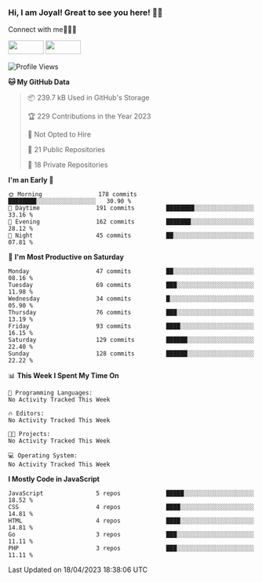### Hi, I am Joyal! Great to see you here! 👨‍💻

Connect with me🧑🏼‍💻

[<img src="https://img.shields.io/badge/--twitter?label=Twitter&logo=Twitter&style=social"  width="72px" height="28px">](https://twitter.com/joyalDev) [<img src="https://img.shields.io/badge/--linkedin?label=LinkedIn&logo=LinkedIn&style=social"  width="72px" height="28px">](https://www.linkedin.com/in/joyal-raphel-588760191/)



<!--START_SECTION:waka-->
![Profile Views](http://img.shields.io/badge/Profile%20Views-0-blue)

**🐱 My GitHub Data** 

> 📦 239.7 kB Used in GitHub's Storage 
 > 
> 🏆 229 Contributions in the Year 2023
 > 
> 🚫 Not Opted to Hire
 > 
> 📜 21 Public Repositories 
 > 
> 🔑 18 Private Repositories 
 > 
**I'm an Early 🐤** 

```text
🌞 Morning                178 commits         ████████░░░░░░░░░░░░░░░░░   30.90 % 
🌆 Daytime                191 commits         ████████░░░░░░░░░░░░░░░░░   33.16 % 
🌃 Evening                162 commits         ███████░░░░░░░░░░░░░░░░░░   28.12 % 
🌙 Night                  45 commits          ██░░░░░░░░░░░░░░░░░░░░░░░   07.81 % 
```
📅 **I'm Most Productive on Saturday** 

```text
Monday                   47 commits          ██░░░░░░░░░░░░░░░░░░░░░░░   08.16 % 
Tuesday                  69 commits          ███░░░░░░░░░░░░░░░░░░░░░░   11.98 % 
Wednesday                34 commits          █░░░░░░░░░░░░░░░░░░░░░░░░   05.90 % 
Thursday                 76 commits          ███░░░░░░░░░░░░░░░░░░░░░░   13.19 % 
Friday                   93 commits          ████░░░░░░░░░░░░░░░░░░░░░   16.15 % 
Saturday                 129 commits         ██████░░░░░░░░░░░░░░░░░░░   22.40 % 
Sunday                   128 commits         ██████░░░░░░░░░░░░░░░░░░░   22.22 % 
```


📊 **This Week I Spent My Time On** 

```text
💬 Programming Languages: 
No Activity Tracked This Week

🔥 Editors: 
No Activity Tracked This Week

🐱‍💻 Projects: 
No Activity Tracked This Week

💻 Operating System: 
No Activity Tracked This Week
```

**I Mostly Code in JavaScript** 

```text
JavaScript               5 repos             █████░░░░░░░░░░░░░░░░░░░░   18.52 % 
CSS                      4 repos             ████░░░░░░░░░░░░░░░░░░░░░   14.81 % 
HTML                     4 repos             ████░░░░░░░░░░░░░░░░░░░░░   14.81 % 
Go                       3 repos             ███░░░░░░░░░░░░░░░░░░░░░░   11.11 % 
PHP                      3 repos             ███░░░░░░░░░░░░░░░░░░░░░░   11.11 % 
```




 Last Updated on 18/04/2023 18:38:06 UTC
<!--END_SECTION:waka-->
